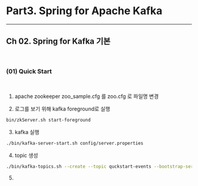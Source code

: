 # Part3. Spring for Apache Kafka

___

## Ch 02. Spring for Kafka 기본  

<br>

### (01) Quick Start  

<br>

1. apache zookeeper zoo_sample.cfg 를 zoo.cfg 로 파일명 변경  

2. 로그를 보기 위해 kafka foreground로 실행  

```sh
bin/zkServer.sh start-foreground
```

3. kafka 실행  

```sh
./bin/kafka-server-start.sh config/server.properties
```

4. topic 생성   

```sh
./bin/kafka-topics.sh --create --topic quckstart-events --bootstrap-server localhost:9092
```

5. 